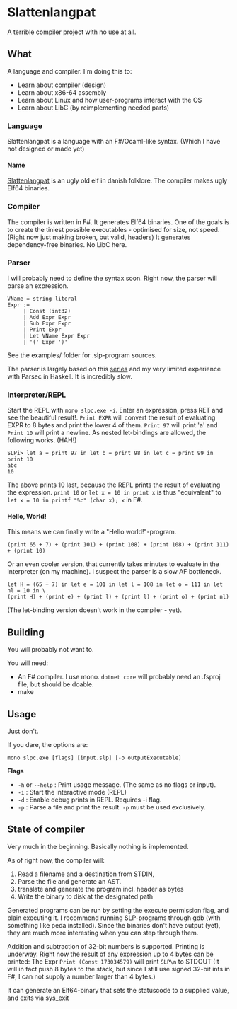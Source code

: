 # Slattenlangpat
A terrible compiler project with no use at all.

## What
A language and compiler.
I'm doing this to:
* Learn about compiler (design)
* Learn about x86-64 assembly
* Learn about Linux and how user-programs interact with the OS
* Learn about LibC (by reimplementing needed parts)

### Language
Slattenlangpat is a language with an F\#/Ocaml-like syntax. (Which I have not designed or made yet)

#### Name
[Slattenlangpat](https://da.wikipedia.org/wiki/Slattenpatten) is an ugly old elf in danish folklore.
The compiler makes ugly Elf64 binaries.

### Compiler
The compiler is written in F\#.
It generates Elf64 binaries.
One of the goals is to create the tiniest possible executables - optimised for size, not speed. (Right now just making broken, but valid, headers)
It generates dependency-free binaries. No LibC here.

### Parser
I will probably need to define the syntax soon.
Right now, the parser will parse an expression.
```
VName = string literal
Expr :=
     | Const (int32)
     | Add Expr Expr
     | Sub Expr Expr
     | Print Expr
     | Let VName Expr Expr
     | '(' Expr ')'
```

See the examples/ folder for .slp-program sources.

The parser is largely based on this [series](https://fsharpforfunandprofit.com/posts/understanding-parser-combinators/) and my very limited experience with Parsec in Haskell.
It is incredibly slow.

### Interpreter/REPL
Start the REPL with `mono slpc.exe -i`.
Enter an expression, press RET and see the beautiful result!.
`Print EXPR` will convert the result of evaluating EXPR to 8 bytes and print the lower 4 of them. `Print 97` will print 'a' and `Print 10` will print a newline.
As nested let-bindings are allowed, the following works. (HAH!)
```
SLPi> let a = print 97 in let b = print 98 in let c = print 99 in print 10
abc
10
```
The above prints 10 last, because the REPL prints the result of evaluating the expression. `print 10` or `let x = 10 in print x` is thus "equivalent" to `let x = 10 in printf "%c" (char x); x` in F\#.

#### Hello, World!
This means we can finally write a "Hello world!"-program.
```
(print 65 + 7) + (print 101) + (print 108) + (print 108) + (print 111) + (print 10)
```
Or an even cooler version, that currently takes minutes to evaluate in the interpreter (on my machine). I suspect the parser is a slow AF bottleneck.
```
let H = (65 + 7) in let e = 101 in let l = 108 in let o = 111 in let nl = 10 in \
(print H) + (print e) + (print l) + (print l) + (print o) + (print nl)
```
(The let-binding version doesn't work in the compiler - yet).
## Building
You will probably not want to.

You will need:
* An F\# compiler. I use mono. `dotnet core` will probably need an .fsproj file, but should be doable.
* make

## Usage
Just don't.

If you dare, the options are:

``` shell
mono slpc.exe [flags] [input.slp] [-o outputExecutable]

```
**Flags**
* `-h` or `--help` : Print usage message. (The same as no flags or input).
* `-i` : Start the interactive mode (REPL)
* `-d` : Enable debug prints in REPL. Requires -i flag.
* `-p` : Parse a file and print the result. `-p` must be used exclusively.





## State of compiler
Very much in the beginning. Basically nothing is implemented.

As of right now, the compiler will:
1. Read a filename and a destination from STDIN,
2. Parse the file and generate an AST.
3. translate and generate the program incl. header as bytes
4. Write the binary to disk at the designated path

Generated programs can be run by setting the execute permission flag, and plain executing it.
I recommend running SLP-programs through gdb (with something like peda installed). Since the binaries don't have output (yet), they are much more interesting when you can step through them.


Addition and subtraction of 32-bit numbers is supported.
Printing is underway. Right now the result of any expression up to 4 bytes can be printed:
The Expr `Print (Const 173034579)` will print `SLP\n` to STDOUT
(It will in fact push 8 bytes to the stack, but since I still use signed 32-bit ints in F#, I can not supply a number larger than 4 bytes.)

It can generate an Elf64-binary that sets the statuscode to a supplied value, and exits via sys_exit
